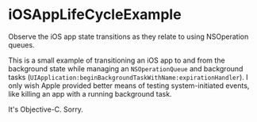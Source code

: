 # iOSAppLifeCycleExample
Observe the iOS app state transitions as they relate to using NSOperation queues.

This is a small example of transitioning an iOS app to and from the background state while managing an `NSOperationQueue`
and background tasks (`UIApplication:beginBackgroundTaskWithName:expirationHandler`).  I only wish Apple provided better
means of testing system-initiated events, like killing an app with a running background task.

It's Objective-C.  Sorry.
